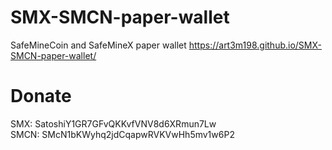 # SMX-SMCN-paper-wallet
SafeMineCoin and SafeMineX paper wallet
https://art3m198.github.io/SMX-SMCN-paper-wallet/

# Donate  
SMX: SatoshiY1GR7GFvQKKvfVNV8d6XRmun7Lw  
SMCN: SMcN1bKWyhq2jdCqapwRVKVwHh5mv1w6P2
